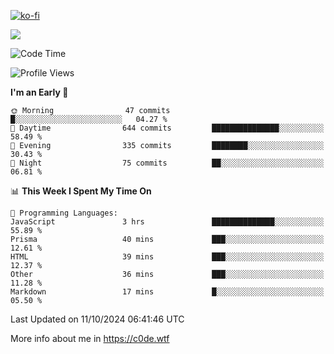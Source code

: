 [![ko-fi](https://ko-fi.com/img/githubbutton_sm.svg)](https://ko-fi.com/Z8Z4Y2LKX)

<a href="https://wakatime.com"><img src="https://wakatime.com/share/@c0dezin/b7f18a7c-ab3a-40b8-8bc7-b1b7bf71f1d6.svg" /></a>

<!--START_SECTION:waka-->
![Code Time](http://img.shields.io/badge/Code%20Time-117%20hrs%204%20mins-blue)

![Profile Views](http://img.shields.io/badge/Profile%20Views-0-blue)

**I'm an Early 🐤** 

```text
🌞 Morning                47 commits          █░░░░░░░░░░░░░░░░░░░░░░░░   04.27 % 
🌆 Daytime                644 commits         ███████████████░░░░░░░░░░   58.49 % 
🌃 Evening                335 commits         ████████░░░░░░░░░░░░░░░░░   30.43 % 
🌙 Night                  75 commits          ██░░░░░░░░░░░░░░░░░░░░░░░   06.81 % 
```


📊 **This Week I Spent My Time On** 

```text
💬 Programming Languages: 
JavaScript               3 hrs               ██████████████░░░░░░░░░░░   55.89 % 
Prisma                   40 mins             ███░░░░░░░░░░░░░░░░░░░░░░   12.61 % 
HTML                     39 mins             ███░░░░░░░░░░░░░░░░░░░░░░   12.37 % 
Other                    36 mins             ███░░░░░░░░░░░░░░░░░░░░░░   11.28 % 
Markdown                 17 mins             █░░░░░░░░░░░░░░░░░░░░░░░░   05.50 % 
```


 Last Updated on 11/10/2024 06:41:46 UTC
<!--END_SECTION:waka-->

More info about me in https://c0de.wtf
